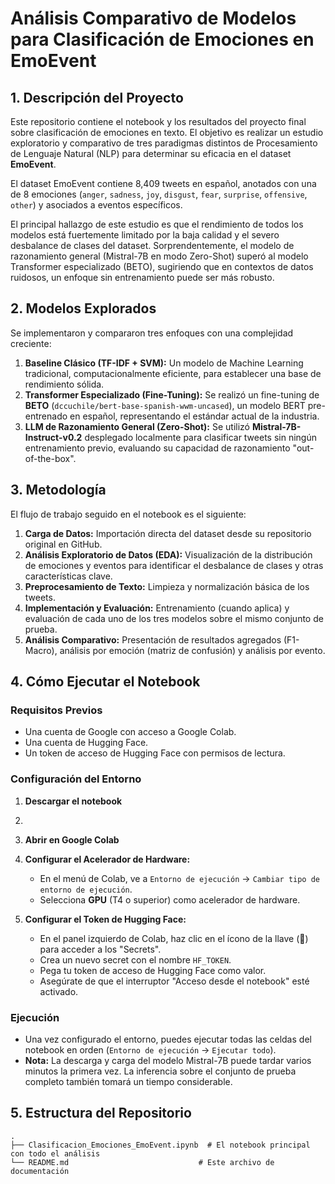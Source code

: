 # Análisis Comparativo de Modelos para Clasificación de Emociones en EmoEvent

## 1. Descripción del Proyecto

Este repositorio contiene el notebook y los resultados del proyecto final sobre clasificación de emociones en texto. El objetivo es realizar un estudio exploratorio y comparativo de tres paradigmas distintos de Procesamiento de Lenguaje Natural (NLP) para determinar su eficacia en el dataset **EmoEvent**.

El dataset EmoEvent contiene 8,409 tweets en español, anotados con una de 8 emociones (`anger`, `sadness`, `joy`, `disgust`, `fear`, `surprise`, `offensive`, `other`) y asociados a eventos específicos.

El principal hallazgo de este estudio es que el rendimiento de todos los modelos está fuertemente limitado por la baja calidad y el severo desbalance de clases del dataset. Sorprendentemente, el modelo de razonamiento general (Mistral-7B en modo Zero-Shot) superó al modelo Transformer especializado (BETO), sugiriendo que en contextos de datos ruidosos, un enfoque sin entrenamiento puede ser más robusto.

## 2. Modelos Explorados

Se implementaron y compararon tres enfoques con una complejidad creciente:

1.  **Baseline Clásico (TF-IDF + SVM):** Un modelo de Machine Learning tradicional, computacionalmente eficiente, para establecer una base de rendimiento sólida.
2.  **Transformer Especializado (Fine-Tuning):** Se realizó un fine-tuning de **BETO** (`dccuchile/bert-base-spanish-wwm-uncased`), un modelo BERT pre-entrenado en español, representando el estándar actual de la industria.
3.  **LLM de Razonamiento General (Zero-Shot):** Se utilizó **Mistral-7B-Instruct-v0.2** desplegado localmente para clasificar tweets sin ningún entrenamiento previo, evaluando su capacidad de razonamiento "out-of-the-box".

## 3. Metodología

El flujo de trabajo seguido en el notebook es el siguiente:
1.  **Carga de Datos:** Importación directa del dataset desde su repositorio original en GitHub.
2.  **Análisis Exploratorio de Datos (EDA):** Visualización de la distribución de emociones y eventos para identificar el desbalance de clases y otras características clave.
3.  **Preprocesamiento de Texto:** Limpieza y normalización básica de los tweets.
4.  **Implementación y Evaluación:** Entrenamiento (cuando aplica) y evaluación de cada uno de los tres modelos sobre el mismo conjunto de prueba.
5.  **Análisis Comparativo:** Presentación de resultados agregados (F1-Macro), análisis por emoción (matriz de confusión) y análisis por evento.

## 4. Cómo Ejecutar el Notebook

### Requisitos Previos
- Una cuenta de Google con acceso a Google Colab.
- Una cuenta de Hugging Face.
- Un token de acceso de Hugging Face con permisos de lectura.

### Configuración del Entorno
1.  **Descargar el notebook**
2.  
3.  **Abrir en Google Colab**

4.  **Configurar el Acelerador de Hardware:**
    - En el menú de Colab, ve a `Entorno de ejecución` -> `Cambiar tipo de entorno de ejecución`.
    - Selecciona **GPU** (T4 o superior) como acelerador de hardware.

5.  **Configurar el Token de Hugging Face:**
    - En el panel izquierdo de Colab, haz clic en el ícono de la llave (🔑) para acceder a los "Secrets".
    - Crea un nuevo secret con el nombre `HF_TOKEN`.
    - Pega tu token de acceso de Hugging Face como valor.
    - Asegúrate de que el interruptor "Acceso desde el notebook" esté activado.

### Ejecución
- Una vez configurado el entorno, puedes ejecutar todas las celdas del notebook en orden (`Entorno de ejecución` -> `Ejecutar todo`).
- **Nota:** La descarga y carga del modelo Mistral-7B puede tardar varios minutos la primera vez. La inferencia sobre el conjunto de prueba completo también tomará un tiempo considerable.

## 5. Estructura del Repositorio
```
.
├── Clasificacion_Emociones_EmoEvent.ipynb  # El notebook principal con todo el análisis
└── README.md                             # Este archivo de documentación
```
